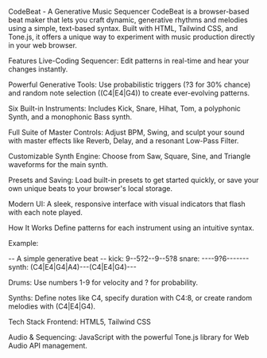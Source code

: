 CodeBeat - A Generative Music Sequencer
CodeBeat is a browser-based beat maker that lets you craft dynamic, generative rhythms and melodies using a simple, text-based syntax. Built with HTML, Tailwind CSS, and Tone.js, it offers a unique way to experiment with music production directly in your web browser.

Features
Live-Coding Sequencer: Edit patterns in real-time and hear your changes instantly.

Powerful Generative Tools: Use probabilistic triggers (?3 for 30% chance) and random note selection ((C4|E4|G4)) to create ever-evolving patterns.

Six Built-in Instruments: Includes Kick, Snare, Hihat, Tom, a polyphonic Synth, and a monophonic Bass synth.

Full Suite of Master Controls: Adjust BPM, Swing, and sculpt your sound with master effects like Reverb, Delay, and a resonant Low-Pass Filter.

Customizable Synth Engine: Choose from Saw, Square, Sine, and Triangle waveforms for the main synth.

Presets and Saving: Load built-in presets to get started quickly, or save your own unique beats to your browser's local storage.

Modern UI: A sleek, responsive interface with visual indicators that flash with each note played.

How It Works
Define patterns for each instrument using an intuitive syntax.

Example:

-- A simple generative beat --
kick: 9--5?2--9--5?8
snare: ----9?6-------
synth: (C4|E4|G4|A4)---(C4|E4|G4)---

Drums: Use numbers 1-9 for velocity and ? for probability.

Synths: Define notes like C4, specify duration with C4:8, or create random melodies with (C4|E4|G4).

Tech Stack
Frontend: HTML5, Tailwind CSS

Audio & Sequencing: JavaScript with the powerful Tone.js library for Web Audio API management.
